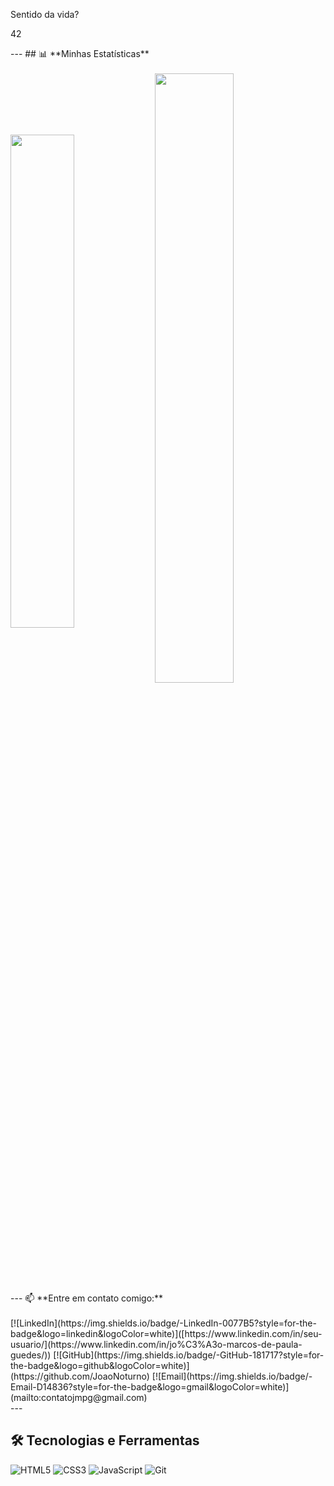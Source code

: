 Sentido da vida?
<p> 42</p>
---
## 📊 **Minhas Estatísticas**
<div style="display: inline_block"><br>
  <img align="center" width="45%" src="https://github-readme-stats.vercel.app/api/top-langs/?username=JoaoNoturno&layout=compact&theme=dracula">
  <img align="center" width="50%" src="https://github-readme-stats.vercel.app/api?username=JoaoNoturno&show_icons=true&theme=dracula">
</div>
---   
📫 **Entre em contato comigo:**  
<div style="display: inline_block"><br>
  [![LinkedIn](https://img.shields.io/badge/-LinkedIn-0077B5?style=for-the-badge&logo=linkedin&logoColor=white)]([https://www.linkedin.com/in/seu-usuario/](https://www.linkedin.com/in/jo%C3%A3o-marcos-de-paula-guedes/))  
  [![GitHub](https://img.shields.io/badge/-GitHub-181717?style=for-the-badge&logo=github&logoColor=white)](https://github.com/JoaoNoturno)  
  [![Email](https://img.shields.io/badge/-Email-D14836?style=for-the-badge&logo=gmail&logoColor=white)](mailto:contatojmpg@gmail.com)  
</div>
---

## 🛠 **Tecnologias e Ferramentas**
![HTML5](https://img.shields.io/badge/-HTML5-E34F26?style=flat-square&logo=html5&logoColor=white)
![CSS3](https://img.shields.io/badge/-CSS3-1572B6?style=flat-square&logo=css3)
![JavaScript](https://img.shields.io/badge/-JavaScript-F7DF1E?style=flat-square&logo=javascript&logoColor=black)
![Git](https://img.shields.io/badge/-Git-F05032?style=flat-square&logo=git&logoColor=white)

